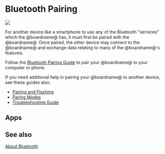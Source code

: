 # Bluetooth Pairing 

![](/static/bluetooth/Bluetooth_SIG.png)

For another device like a smartphone to use any of the Bluetooth "services" which the @boardname@ has, it must first be paired with the @boardname@. Once paired, the other device may connect to the @boardname@ and exchange data relating to many of the @boardname@'s features.

Follow the [Bluetooth Pairing Guide](https://microbit.org/guide/mobile/) to pair your @boardname@ to your computer or phone.

If you need additional help in pairing your @boardname@ to another device, see these guides also:

* [Pairing and Flashing](https://support.microbit.org/a/solutions/articles/19000051025)
* [Paring Modes](https://support.microbit.org/a/solutions/articles/19000080745)
* [Troubleshooting Guide](https://support.microbit.org/a/solutions/articles/19000069393)


## Apps


## See also

[About Bluetooth](/makecode-blockeditor/reference/bluetooth/about-bluetooth)